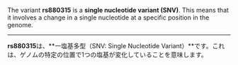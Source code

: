 The variant **rs880315** is a **single nucleotide variant (SNV)**. This means that it involves a change in a single nucleotide at a specific position in the genome.

---

**rs880315**は、**一塩基多型（SNV: Single Nucleotide Variant）**です。これは、ゲノムの特定の位置で1つの塩基が変化していることを意味します。